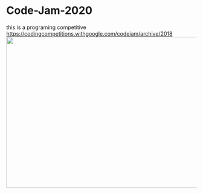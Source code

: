
# Code-Jam-2020
this is a programing competitive
https://codingcompetitions.withgoogle.com/codejam/archive/2018
<img src="https://miro.medium.com/max/1400/1*ALR2kT9Ah999GPwrCRAmKg.jpeg" width="600" height="400"> 
